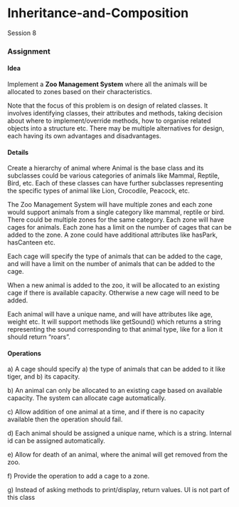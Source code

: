 # Inheritance-and-Composition
Session 8

### Assignment

#### Idea

Implement a **Zoo Management System** where all the animals will be allocated to zones based on their characteristics. 

Note that the focus of this problem is on design of related classes. It involves identifying classes, their attributes and methods, taking decision about where to implement/override methods, how to organise related objects into a structure etc. There may be multiple alternatives for design, each having its own advantages and disadvantages. 

#### Details

Create a hierarchy of animal where Animal is the base class and its subclasses could be various categories of animals like Mammal, Reptile, Bird, etc. Each of these classes can have further subclasses representing the specific types of animal like  Lion, Crocodile, Peacock, etc. 

The Zoo Management System will have multiple zones and each zone would support animals from a single category like mammal, reptile or bird. There could be multiple zones for the same category. Each zone will have cages for animals. Each zone has a limit on the number of cages that can be added to the zone. A zone could have additional attributes like hasPark, hasCanteen etc.

Each cage will specify the type of animals that can be added to the cage, and will have a limit on the number of animals that can be added to the cage.

When a new animal is added to the zoo, it will be allocated to an existing cage if there is available capacity. Otherwise a new cage will need to be added. 

Each animal will have a unique name, and will have attributes like age, weight etc. It will support methods like getSound() which returns a string representing the sound corresponding to that animal type, like for a lion it should return “roars”. 

#### Operations

a) A cage should specify a) the type of animals that can be added to it like tiger, and b) its capacity.

b) An animal can only be allocated to an existing cage based on available capacity. The system can allocate cage automatically.

c) Allow addition of one animal at a time, and if there is no capacity available then the operation should fail.

d) Each animal should be assigned a unique name, which is a string. Internal id can be assigned automatically.

e) Allow for death of an animal, where the animal will get removed from the zoo.

f) Provide the operation to add a cage to a zone.

g) Instead of asking methods to print/display, return values. UI is not part of this class

